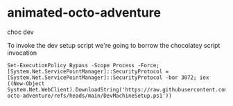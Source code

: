 # animated-octo-adventure
choc dev

To invoke the dev setup script we're going to borrow the chocolatey script invocation

```
Set-ExecutionPolicy Bypass -Scope Process -Force; [System.Net.ServicePointManager]::SecurityProtocol = [System.Net.ServicePointManager]::SecurityProtocol -bor 3072; iex ((New-Object System.Net.WebClient).DownloadString('https://raw.githubusercontent.com/stevefutcher/animated-octo-adventure/refs/heads/main/DevMachineSetup.ps1'))
```


